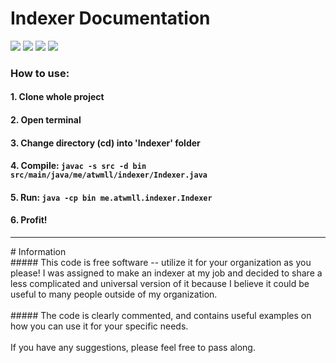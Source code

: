 # Indexer Documentation
![](https://img.shields.io/badge/Language-Java-yellow) ![](https://img.shields.io/badge/Purpose-Enterprise/Small_biz-ff69b4)
![](https://img.shields.io/badge/Build-stable-success)
![](https://img.shields.io/badge/Other%20Info%3A-Educational%2FProductivity-9cf)
### How to use:
#### 1. Clone whole project
#### 2. Open terminal
#### 3. Change directory (cd) into 'Indexer' folder
#### 4. Compile: `javac -s src -d bin src/main/java/me/atwmll/indexer/Indexer.java`
#### 5. Run: `java -cp bin me.atwmll.indexer.Indexer`
#### 6. Profit!
<hr>
# Information
<br>
##### This code is free software -- utilize it for your organization as you please! I was assigned to make an indexer at my job and decided to share a less complicated and universal version of it because I believe it could be useful to many people outside of my organization.
<br><br>
##### The code is clearly commented, and contains useful examples on how you can use it for your specific needs.<br><br>If you have any suggestions, please feel free to pass along.
